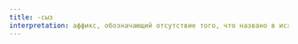 ```yaml
---
title: -сыз
interpretation: аффикс, обозначающий отсутствие того, что названо в исходной форме
---
```

